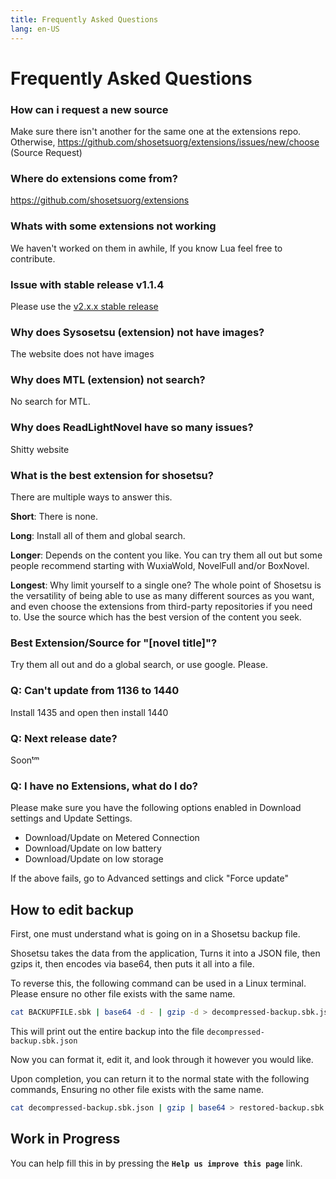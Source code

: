 ```yaml
---
title: Frequently Asked Questions
lang: en-US
---
```


# Frequently Asked Questions

### How can i request a new source

Make sure there isn't another for the same one at the extensions repo. Otherwise, https://github.com/shosetsuorg/extensions/issues/new/choose (Source Request)

### Where do extensions come from?

https://github.com/shosetsuorg/extensions

### Whats with some extensions not working

We haven't worked on them in awhile, If you know Lua feel free to contribute.

### Issue with stable release v1.1.4

Please use the [v2.x.x stable release](https://gitlab.com/shosetsuorg/shosetsu/-/releases/permalink/latest)

### Why does Sysosetsu (extension) not have images?

The website does not have images

### Why does MTL (extension) not search?

No search for MTL.

### Why does ReadLightNovel have so many issues?

Shitty website

### What is the best extension for shosetsu?

There are multiple ways to answer this.

**Short**: There is none.

**Long**: Install all of them and global search.

**Longer**: Depends on the content you like. You can try them all out but some people recommend starting with WuxiaWold, NovelFull and/or BoxNovel.

**Longest**: Why limit yourself to a single one? 
The whole point of Shosetsu is the versatility of being able to use as many different sources as you want, 
and even choose the extensions from third-party repositories if you need to. 
Use the source which has the best version of the content you seek. 

### Best Extension/Source for "[novel title]"?

Try them all out and do a global search, or use google. Please.

### Q: Can't update from 1136 to 1440

Install 1435 and open then install 1440

### Q: Next release date?

Soonᵗᵐ

### Q: I have no Extensions, what do I do?

Please make sure you have the following options enabled in Download settings and Update Settings.

- Download/Update on Metered Connection
- Download/Update on low battery
- Download/Update on low storage

If the above fails, go to Advanced settings and click "Force update"

## How to edit backup

First, one must understand what is going on in a Shosetsu backup file.

Shosetsu takes the data from the application, Turns it into a JSON file, then gzips it, then encodes via base64, then puts it all into a file.

To reverse this, the following command can be used in a Linux terminal. 
Please ensure no other file exists with the same name.

```bash
cat BACKUPFILE.sbk | base64 -d - | gzip -d > decompressed-backup.sbk.json
```
This will print out the entire backup into the file `decompressed-backup.sbk.json`

Now you can format it, edit it, and look through it however you would like.

Upon completion, you can return it to the normal state with the following commands,
Ensuring no other file exists with the same name.

```bash
cat decompressed-backup.sbk.json | gzip | base64 > restored-backup.sbk
```

## Work in Progress
You can help fill this in by pressing the **`Help us improve this page`** link.

